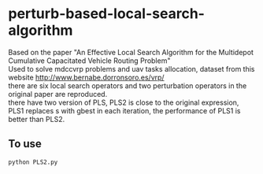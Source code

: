# perturb-based-local-search-algorithm
Based on the paper "An Effective Local Search Algorithm for the Multidepot Cumulative Capacitated Vehicle Routing Problem"  
Used to solve mdccvrp problems and uav tasks allocation, dataset from this website http://www.bernabe.dorronsoro.es/vrp/  
there are six local search operators and two perturbation operators in the original paper are reproduced.  
there have two version of PLS, PLS2 is close to the original expression,   
PLS1 replaces s with gbest in each iteration, the performance of PLS1 is better than  PLS2.  
## To use
```
python PLS2.py
```



